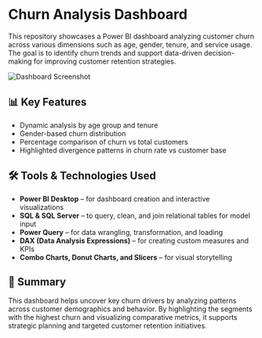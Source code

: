 # Churn Analysis Dashboard

This repository showcases a Power BI dashboard analyzing customer churn across various dimensions such as age, gender, tenure, and service usage. The goal is to identify churn trends and support data-driven decision-making for improving customer retention strategies.

![Dashboard Screenshot](assets/churn_dashboard_screenshot.png.png)

## 📊 Key Features
- Dynamic analysis by age group and tenure  
- Gender-based churn distribution  
- Percentage comparison of churn vs total customers  
- Highlighted divergence patterns in churn rate vs customer base  

## 🛠 Tools & Technologies Used
- **Power BI Desktop** – for dashboard creation and interactive visualizations  
- **SQL & SQL Server** – to query, clean, and join relational tables for model input  
- **Power Query** – for data wrangling, transformation, and loading  
- **DAX (Data Analysis Expressions)** – for creating custom measures and KPIs  
- **Combo Charts, Donut Charts, and Slicers** – for visual storytelling  

## 📌 Summary
This dashboard helps uncover key churn drivers by analyzing patterns across customer demographics and behavior. By highlighting the segments with the highest churn and visualizing comparative metrics, it supports strategic planning and targeted customer retention initiatives.

